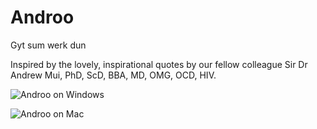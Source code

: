 Androo
======

Gyt sum werk dun

Inspired by the lovely, inspirational quotes by our fellow colleague Sir Dr Andrew Mui, PhD, ScD, BBA, MD, OMG, OCD, HIV.

![Androo on Windows](http://i.imgur.com/zXIhHdZ.png)

![Androo on Mac](http://i.imgur.com/xEUv9xj.png)

